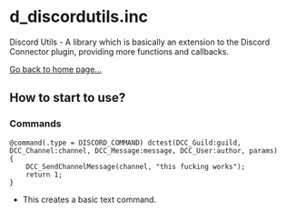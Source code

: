 # d_discordutils.inc
Discord Utils - A library which is basically an extension to the Discord Connector plugin, providing more functions and callbacks.

[Go back to home page...](README.md)

## How to start to use?
### Commands
```pawn
@command(.type = DISCORD_COMMAND) dctest(DCC_Guild:guild, DCC_Channel:channel, DCC_Message:message, DCC_User:author, params)
{
	DCC_SendChannelMessage(channel, "this fucking works");
	return 1;
}
```
- This creates a basic text command.
